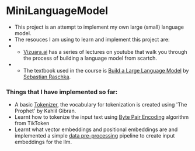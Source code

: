 # MiniLanguageModel

- This project is an attempt to implement my own large (small) language model.
- The resouces I am using to learn and implement this project are:
- - [Vizuara.ai](https://youtube.com/playlist?list=PLPTV0NXA_ZSgsLAr8YCgCwhPIJNNtexWu&si=nTvRa4IjmgpZRVvK) has a series of lectures on youtube that walk you through the process of building a language model from scartch.
- - The textbook used in the course is [Build a Large Language Model](https://www.amazon.com/Build-Large-Language-Model-Scratch/dp/1633437167/ref=sr_1_1?dib=eyJ2IjoiMSJ9.q3WeOkx6696LPZ7jiBJZnw89-QuZspcIsdQYa5mAp6ItUgF4esAZ5_mt4qyhI_EKsWRL5yzjFwtf4ot4PBto4xZDtYt0C_X5XruVP42d3IpoeQY18BpJ53Gln6fLreLx2v4QEr7cutenp1w-uIKObwdBRDbIq4z2NhXL1DKq1ZNxNORG2Wqr4RrFnLAChuQj1fXDa3L7bEdzGif6JXldqJGFleB5NrotXdff2Wrka4c.QSzOMmLSnQjvxZhYG0RExfttl5s_TUk4DURIxBLGsag&dib_tag=se&hvadid=739148786151&hvdev=c&hvexpln=67&hvlocphy=1027217&hvnetw=g&hvocijid=97073064143075459--&hvqmt=e&hvrand=97073064143075459&hvtargid=kwd-2298649989310&hydadcr=16406_13457168&keywords=building+llms+from+scratch&mcid=20e075892e5d3fa6bbf5a3bf182f6967&qid=1743623045&sr=8-1) by [Sebastian Raschka](https://sebastianraschka.com/).

### Things that I have implemented so far:

- A basic [Tokenizer](https://github.com/abhay-j/MiniLanguageModel/blob/main/SimpleTokenizer.ipynb), the vocabulary for tokenization is created using 'The Prophet' by Kahlil Gibran.
- Learnt how to tokenize the input text using [Byte Pair Encoding](https://github.com/abhay-j/MiniLanguageModel/blob/main/BytePairEncoding.ipynb) algorithm from TikToken
- Learnt what vector embeddings and positional embeddings are and implemented a simple [data pre-processing](https://github.com/abhay-j/MiniLanguageModel/blob/main/DataPreProcessingV1.ipynb) pipeline to create input embeddings for the llm.
